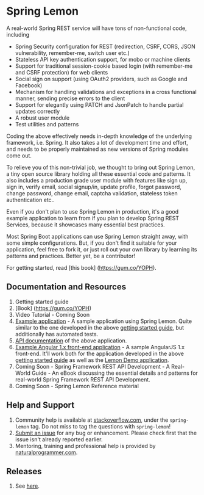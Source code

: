 # Spring Lemon

A real-world Spring REST service will have tons of non-functional code, including

* Spring Security configuration for REST (redirection, CSRF, CORS, JSON vulnerability, remember-me, switch user etc.)
* Stateless API key authentication support, for mobo or machine clients
* Support for traditional session-cookie based login (with remember-me and CSRF protection) for web clients
* Social sign on support (using OAuth2 providers, such as Google and Facebook)
* Mechanism for handling validations and exceptions in a cross functional manner, sending precise errors to the client
* Support for elegantly using PATCH and JsonPatch to handle partial updates correctly
* A robust user module
* Test utilities and patterns

Coding the above effectively needs in-depth knowledge of the underlying framework, i.e. Spring. It also takes a lot of development time and effort, and needs to be properly maintained as new versions of Spring modules come out.

To relieve you of this non-trivial job, we thought to bring out Spring Lemon, a tiny open source library holding all these essential code and patterns. It also includes a production grade user module with features like sign up, sign in, verify email, social signup/in, update profile, forgot password, change password, change email, captcha validation, stateless token authentication etc..

Even if you don't plan to use Spring Lemon in production, it's a good example application to learn from if you plan to develop Spring REST Services, because it showcases many essential best practices.

Most Spring Boot applications can use Spring Lemon straight away, with some simple configurations. But, if you don't find it suitable for your application, feel free to fork it, or just roll out your own library by learning its patterns and practices. Better yet, be a contributor!

For getting started, read [this book] (https://gum.co/YOPH).

## Documentation and Resources

1. Getting started guide
 1. [Book] (https://gum.co/YOPH)
 1. Video Tutorial - Coming Soon
1. [Example application](https://github.com/naturalprogrammer/lemon-demo) - A sample application using Spring Lemon. Quite similar to the one developed in the above [getting started guide](https://gum.co/YOPH), but additionally has automated tests.
1. [API documentation](http://www.naturalprogrammer.com/spring-lemon-apidoc) of the above application.
1. [Example Angular 1.x front-end application](https://github.com/naturalprogrammer/lemon-demo-angular1) - A sample AngularJS 1.x front-end. It'll work both for the application developed in the above [getting started guide](https://gum.co/YOPH) as well as the [Lemon Demo application](https://github.com/naturalprogrammer/lemon-demo). 
1. Coming Soon - Spring Framework REST API Development - A Real-World Guide - An eBook discussing the essential details and patterns for real-world Spring Framework REST API Development.
1. Coming Soon - Spring Lemon Reference material

## Help and Support
1. Community help is available at [stackoverflow.com](http://stackoverflow.com/questions/tagged/spring-lemon), under the `spring-lemon` tag. Do not miss to tag the questions with `spring-lemon`!
1. [Submit an issue](https://github.com/naturalprogrammer/spring-lemon/issues) for any bug or enhancement. Please check first that the issue isn't already reported earlier.
1. Mentoring, training and professional help is provided by [naturalprogrammer.com](http://www.naturalprogrammer.com/consulting/).

## Releases

1. See [here](https://github.com/naturalprogrammer/spring-lemon/releases).
